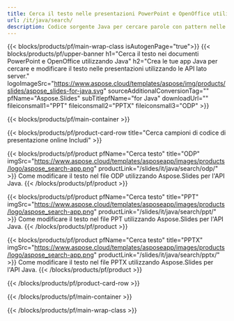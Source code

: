 ```yaml
---
title: Cerca il testo nelle presentazioni PowerPoint e OpenOffice utilizzando Java
url: /it/java/search/
description: Codice sorgente Java per cercare parole con pattern nelle presentazioni PowerPoint e OpenOffice™
---
```


{{< blocks/products/pf/main-wrap-class isAutogenPage="true">}}
{{< blocks/products/pf/upper-banner h1="Cerca il testo nei documenti PowerPoint e OpenOffice utilizzando Java" h2="Crea le tue app Java per cercare e modificare il testo nelle presentazioni utilizzando le API lato server." logoImageSrc="https://www.aspose.cloud/templates/aspose/img/products/slides/aspose_slides-for-java.svg" sourceAdditionalConversionTag="" pfName="Aspose.Slides" subTitlepfName="for Java" downloadUrl="" fileiconsmall1="PPT" fileiconsmall2="PPTX" fileiconsmall3="ODP" >}}

{{< blocks/products/pf/main-container >}}

{{< blocks/products/pf/product-card-row title="Cerca campioni di codice di presentazione online Includi" >}}

{{< blocks/products/pf/product pfName="Cerca testo" title="ODP" imgSrc="https://www.aspose.cloud/templates/asposeapp/images/products/logo/aspose_search-app.png" productLink="/slides/it/java/search/odp/" >}}
Come modificare il testo nel file ODP utilizzando Aspose.Slides per l'API Java.
{{< /blocks/products/pf/product >}}

{{< blocks/products/pf/product pfName="Cerca testo" title="PPT" imgSrc="https://www.aspose.cloud/templates/asposeapp/images/products/logo/aspose_search-app.png" productLink="/slides/it/java/search/ppt/" >}}
Come modificare il testo nel file PPT utilizzando Aspose.Slides per l'API Java.
{{< /blocks/products/pf/product >}}

{{< blocks/products/pf/product pfName="Cerca testo" title="PPTX" imgSrc="https://www.aspose.cloud/templates/asposeapp/images/products/logo/aspose_search-app.png" productLink="/slides/it/java/search/pptx/" >}}
Come modificare il testo nel file PPTX utilizzando Aspose.Slides per l'API Java.
{{< /blocks/products/pf/product >}}



{{< /blocks/products/pf/product-card-row >}}

{{< /blocks/products/pf/main-container >}}
    
{{< /blocks/products/pf/main-wrap-class >}}